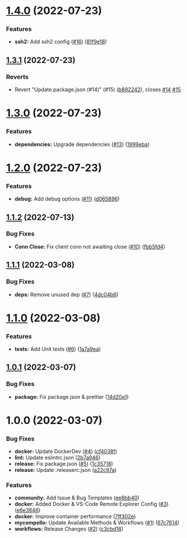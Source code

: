 # [1.4.0](https://github.com/CS3-Marketing/mycompello-node/compare/v1.3.1...v1.4.0) (2022-07-23)


### Features

* **ssh2:** Add ssh2 config ([#16](https://github.com/CS3-Marketing/mycompello-node/issues/16)) ([81f9e18](https://github.com/CS3-Marketing/mycompello-node/commit/81f9e1825e6ade3090937699dabffc033de999ec))

## [1.3.1](https://github.com/CS3-Marketing/mycompello-node/compare/v1.3.0...v1.3.1) (2022-07-23)


### Reverts

* Revert "Update package.json (#14)" (#15) ([b892242](https://github.com/CS3-Marketing/mycompello-node/commit/b892242f9a0e85466ae8b42d1b981f6b48258ab9)), closes [#14](https://github.com/CS3-Marketing/mycompello-node/issues/14) [#15](https://github.com/CS3-Marketing/mycompello-node/issues/15)

# [1.3.0](https://github.com/CS3-Marketing/mycompello-node/compare/v1.2.0...v1.3.0) (2022-07-23)


### Features

* **dependencies:** Upgrade dependencies ([#13](https://github.com/CS3-Marketing/mycompello-node/issues/13)) ([1999eba](https://github.com/CS3-Marketing/mycompello-node/commit/1999ebab018d18aa1a1d53f36d4aeca0a05673c6))

# [1.2.0](https://github.com/CS3-Marketing/mycompello-node/compare/v1.1.2...v1.2.0) (2022-07-23)


### Features

* **debug:** Add debug options ([#11](https://github.com/CS3-Marketing/mycompello-node/issues/11)) ([d065896](https://github.com/CS3-Marketing/mycompello-node/commit/d0658960c61dc56843ceef330e85dba9e0a6c68a))

## [1.1.2](https://github.com/CS3-Marketing/mycompello-node/compare/v1.1.1...v1.1.2) (2022-07-13)


### Bug Fixes

* **Conn Close:** Fix client conn not awaiting close ([#10](https://github.com/CS3-Marketing/mycompello-node/issues/10)) ([fbb5fd4](https://github.com/CS3-Marketing/mycompello-node/commit/fbb5fd45f83512f50eff88c57550a72ac19e3ea5))

## [1.1.1](https://github.com/CS3-Marketing/mycompello-node/compare/v1.1.0...v1.1.1) (2022-03-08)


### Bug Fixes

* **deps:** Remove unused dep ([#7](https://github.com/CS3-Marketing/mycompello-node/issues/7)) ([4dc04b6](https://github.com/CS3-Marketing/mycompello-node/commit/4dc04b617bc2310e8b38159d6c3cd89fcae1bf5d))

# [1.1.0](https://github.com/CS3-Marketing/mycompello-node/compare/v1.0.1...v1.1.0) (2022-03-08)


### Features

* **tests:** Add Unit tests ([#6](https://github.com/CS3-Marketing/mycompello-node/issues/6)) ([1a7a9ea](https://github.com/CS3-Marketing/mycompello-node/commit/1a7a9eaf4b237d1ff2e37a3a50c07e84ab6432f4))

## [1.0.1](https://github.com/CS3-Marketing/mycompello-node/compare/v1.0.0...v1.0.1) (2022-03-07)


### Bug Fixes

* **package:** Fix package.json & prettier ([14d20e1](https://github.com/CS3-Marketing/mycompello-node/commit/14d20e1a28c5041f1b5d289e5a850a9966a1c0e0))

# 1.0.0 (2022-03-07)


### Bug Fixes

* **docker:** Update DockerDev ([#4](https://github.com/CS3-Marketing/mycompello-node/issues/4)) ([cf4038f](https://github.com/CS3-Marketing/mycompello-node/commit/cf4038fc911dc52ddac13cc892676378e5ee0fc4))
* **lint:** Update eslintrc.json ([2b7a946](https://github.com/CS3-Marketing/mycompello-node/commit/2b7a946ee9f5aa7fea2e86c06b34a7b04fe40000))
* **release:** Fix package.json ([#5](https://github.com/CS3-Marketing/mycompello-node/issues/5)) ([1c35718](https://github.com/CS3-Marketing/mycompello-node/commit/1c35718a9d052b78b43a8c720fb233d4e37a1d33))
* **release:** Update .releaserc.json ([a22c97a](https://github.com/CS3-Marketing/mycompello-node/commit/a22c97a49a10454a3386ca7cd995fc5220a06235))


### Features

* **community:** Add Issue & Bug Templates ([ee8bb40](https://github.com/CS3-Marketing/mycompello-node/commit/ee8bb405d55d5dc84e83df5a68d8a7df33f0c581))
* **docker:** Added Docker & VS-Code Remote Explorer Config ([#3](https://github.com/CS3-Marketing/mycompello-node/issues/3)) ([e6e3646](https://github.com/CS3-Marketing/mycompello-node/commit/e6e364632448d7831b990dff2a2ca5ad9f6ff083))
* **docker:** Improve container performance ([7ff302e](https://github.com/CS3-Marketing/mycompello-node/commit/7ff302e21ab5b6a763c16c052ef76180d67da5ba))
* **mycompello:** Update Available Methods & Workflows ([#1](https://github.com/CS3-Marketing/mycompello-node/issues/1)) ([67c7614](https://github.com/CS3-Marketing/mycompello-node/commit/67c7614b2f8b5617c21a657b9f52d9e74372664e))
* **workflows:** Release Changes ([#2](https://github.com/CS3-Marketing/mycompello-node/issues/2)) ([c3cbd18](https://github.com/CS3-Marketing/mycompello-node/commit/c3cbd185b551fe238e299adb673fc3dece7780e7))
